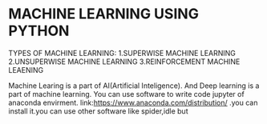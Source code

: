 # MACHINE LEARNING USING PYTHON

TYPES OF MACHINE LEARNING:
1.SUPERWISE MACHINE LEARNING
2.UNSUPERWISE MACHINE LEARNING
3.REINFORCEMENT MACHINE LEAENING

Machine Learing is a part of AI(Artificial Inteligence). And Deep learning is a part of machine learning. You can use software to write code jupyter of anaconda envirment.
link:https://www.anaconda.com/distribution/ .you can install it.you can use other software like spider,idle but 
